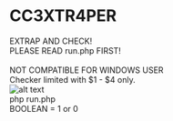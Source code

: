 # CC3XTR4PER
EXTRAP AND CHECK! <br>
PLEASE READ run.php FIRST! <br> <br>
NOT COMPATIBLE FOR WINDOWS USER <br>
Checker limited with $1 - $4 only.
<br>
![alt text](https://raw.githubusercontent.com/zelsaddr/CC3XTR4PER/master/Capture.PNG)
<br>
php run.php
<br>
BOOLEAN = 1 or 0
